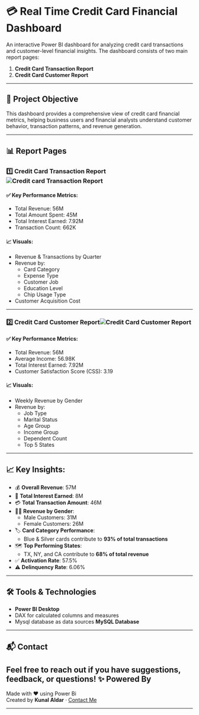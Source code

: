 # 💳 Real Time Credit Card Financial Dashboard

An interactive Power BI dashboard for analyzing credit card transactions and customer-level financial insights. The dashboard consists of two main report pages:

1. **Credit Card Transaction Report**
2. **Credit Card Customer Report**

---

## 📌 Project Objective

This dashboard provides a comprehensive view of credit card financial metrics, helping business users and financial analysts understand customer behavior, transaction patterns, and revenue generation.

---

## 📊 Report Pages

### 1️⃣ Credit Card Transaction Report ![Credit card Transaction Report](https://github.com/user-attachments/assets/68934d85-e94e-44e6-a872-a8186780587f)


#### ✅ Key Performance Metrics:
- Total Revenue: 56M
- Total Amount Spent: 45M
- Total Interest Earned: 7.92M
- Transaction Count: 662K

#### 📈 Visuals:
- Revenue & Transactions by Quarter
- Revenue by:
  - Card Category
  - Expense Type
  - Customer Job
  - Education Level
  - Chip Usage Type
- Customer Acquisition Cost
---

### 2️⃣ Credit Card Customer Report![Credit Card Customer Report](https://github.com/user-attachments/assets/548b801d-128e-444b-9b66-6da901e1f4d5)


#### ✅ Key Performance Metrics:
- Total Revenue: 56M
- Average Income: 56.98K
- Total Interest Earned: 7.92M
- Customer Satisfaction Score (CSS): 3.19

#### 📈 Visuals:
- Weekly Revenue by Gender
- Revenue by:
  - Job Type
  - Marital Status
  - Age Group
  - Income Group
  - Dependent Count
  - Top 5 States
---

## 📈 Key Insights:

- 💰 **Overall Revenue**: 57M  
- 🏦 **Total Interest Earned**: 8M  
- 💳 **Total Transaction Amount**: 46M  
- 👨‍💼 **Revenue by Gender**:  
  - Male Customers: 31M  
  - Female Customers: 26M  
- 🏷️ **Card Category Performance**:  
  - Blue & Silver cards contribute to **93% of total transactions**  
- 🗺️ **Top Performing States**:  
  - TX, NY, and CA contribute to **68% of total revenue**  
- ✅ **Activation Rate**: 57.5%  
- ⚠️ **Delinquency Rate**: 6.06%  

---

## 🛠️ Tools & Technologies

- **Power BI Desktop**
- DAX for calculated columns and measures
- Mysql database as data sources
  **MySQL Database**

---

## 📬 Contact

Feel free to reach out if you have suggestions, feedback, or questions!
✨ Powered By
------------

Made with ❤️ using Power Bi  
Created by **Kunal Aldar** · [Contact Me](www.linkedin.com/in/kunal-aldar-567a25157)

---

